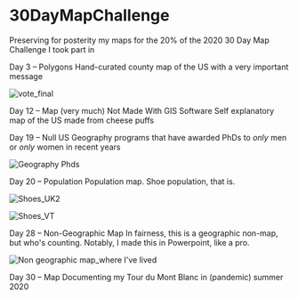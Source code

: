 # 30DayMapChallenge

Preserving for posterity my maps for the 20% of the 2020 30 Day Map Challenge I took part in

Day 3 – Polygons
Hand-curated county map of the US with a very important message

![vote_final](https://user-images.githubusercontent.com/44196769/100946058-8b4f3d00-34d0-11eb-8433-dd45cdf0b77a.png)

Day 12 – Map (very much) Not Made With GIS Software
Self explanatory map of the US made from cheese puffs

Day 19 – Null
US Geography programs that have awarded PhDs to *only* men or *only* women in recent years

![Geography Phds](https://user-images.githubusercontent.com/44196769/100948601-3adade00-34d6-11eb-8f9d-8c0133a5281e.png)

Day 20 – Population
Population map. Shoe population, that is.

![Shoes_UK2](https://user-images.githubusercontent.com/44196769/100948734-87261e00-34d6-11eb-87c2-bc494e66cd4b.png)

![Shoes_VT](https://user-images.githubusercontent.com/44196769/100948768-9d33de80-34d6-11eb-9385-43fe1b647538.png)

Day 28 – Non-Geographic Map
In fairness, this is a geographic non-map, but who's counting. Notably, I made this in Powerpoint, like a pro.

![Non geographic map_where I've lived](https://user-images.githubusercontent.com/44196769/100948696-72498a80-34d6-11eb-8ce7-10695cc65d7d.png)

Day 30 – Map
Documenting my Tour du Mont Blanc in (pandemic) summer 2020
